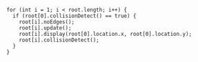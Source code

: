     for (int i = 1; i < root.length; i++) {
      if (root[0].collisionDetect() == true) {
        root[i].noEdges();
        root[i].update();
        root[i].display(root[0].location.x, root[0].location.y);
        root[i].collisionDetect();
      }
    }